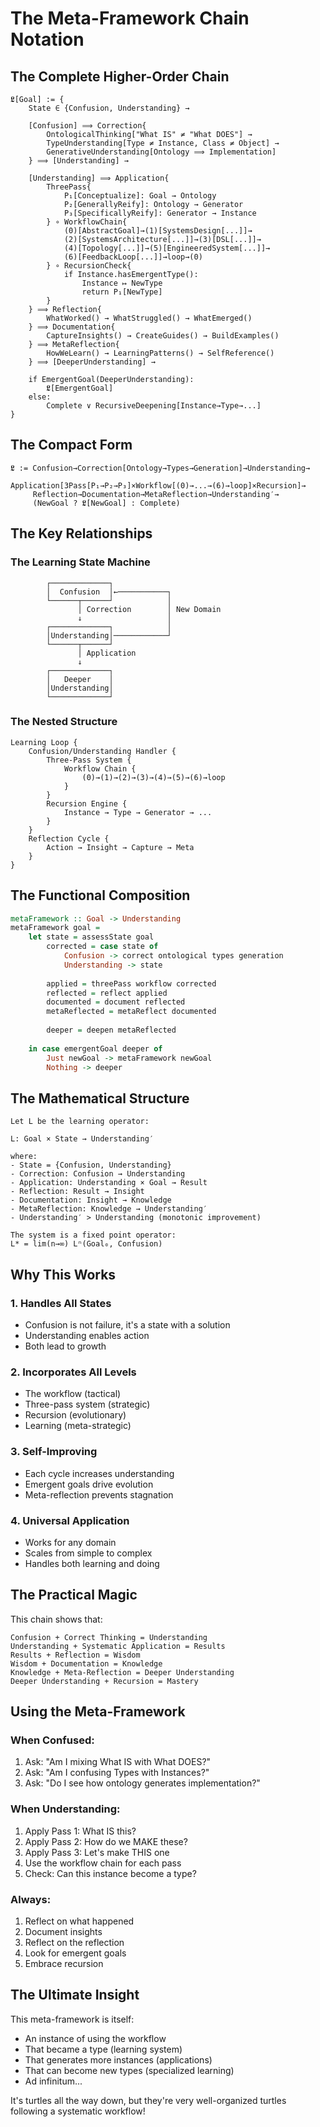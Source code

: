 # The Meta-Framework Chain Notation

## The Complete Higher-Order Chain

```
𝕷[Goal] := {
    State ∈ {Confusion, Understanding} →
    
    [Confusion] ⟹ Correction{
        OntologicalThinking["What IS" ≠ "What DOES"] →
        TypeUnderstanding[Type ≠ Instance, Class ≠ Object] →
        GenerativeUnderstanding[Ontology ⟹ Implementation]
    } ⟹ [Understanding] →
    
    [Understanding] ⟹ Application{
        ThreePass{
            P₁[Conceptualize]: Goal → Ontology
            P₂[GenerallyReify]: Ontology → Generator
            P₃[SpecificallyReify]: Generator → Instance
        } ∘ WorkflowChain{
            (0)[AbstractGoal]→(1)[SystemsDesign[...]]→
            (2)[SystemsArchitecture[...]]→(3)[DSL[...]]→
            (4)[Topology[...]]→(5)[EngineeredSystem[...]]→
            (6)[FeedbackLoop[...]]→loop→(0)
        } ∘ RecursionCheck{
            if Instance.hasEmergentType():
                Instance ↦ NewType
                return P₁[NewType]
        }
    } ⟹ Reflection{
        WhatWorked() → WhatStruggled() → WhatEmerged()
    } ⟹ Documentation{
        CaptureInsights() → CreateGuides() → BuildExamples()
    } ⟹ MetaReflection{
        HowWeLearn() → LearningPatterns() → SelfReference()
    } ⟹ [DeeperUnderstanding] →
    
    if EmergentGoal(DeeperUnderstanding):
        𝕷[EmergentGoal]
    else:
        Complete ∨ RecursiveDeepening[Instance→Type→...]
}
```

## The Compact Form

```
𝕷 := Confusion→Correction[Ontology→Types→Generation]→Understanding→
     Application[3Pass[P₁→P₂→P₃]×Workflow[(0)→...→(6)→loop]×Recursion]→
     Reflection→Documentation→MetaReflection→Understanding′→
     (NewGoal ? 𝕷[NewGoal] : Complete)
```

## The Key Relationships

### The Learning State Machine
```
        ┌─────────────┐
        │  Confusion  │←───────────┐
        └──────┬──────┘            │
               │ Correction        │ New Domain
               ↓                   │
        ┌─────────────┐            │
        │Understanding│────────────┘
        └──────┬──────┘
               │ Application
               ↓
        ┌─────────────┐
        │   Deeper    │
        │Understanding│
        └─────────────┘
```

### The Nested Structure
```
Learning Loop {
    Confusion/Understanding Handler {
        Three-Pass System {
            Workflow Chain {
                (0)→(1)→(2)→(3)→(4)→(5)→(6)→loop
            }
        }
        Recursion Engine {
            Instance → Type → Generator → ...
        }
    }
    Reflection Cycle {
        Action → Insight → Capture → Meta
    }
}
```

## The Functional Composition

```haskell
metaFramework :: Goal -> Understanding
metaFramework goal = 
    let state = assessState goal
        corrected = case state of
            Confusion -> correct ontological types generation
            Understanding -> state
        
        applied = threePass workflow corrected
        reflected = reflect applied
        documented = document reflected  
        metaReflected = metaReflect documented
        
        deeper = deepen metaReflected
        
    in case emergentGoal deeper of
        Just newGoal -> metaFramework newGoal
        Nothing -> deeper
```

## The Mathematical Structure

```
Let L be the learning operator:

L: Goal × State → Understanding′

where:
- State = {Confusion, Understanding}
- Correction: Confusion → Understanding
- Application: Understanding × Goal → Result
- Reflection: Result → Insight
- Documentation: Insight → Knowledge
- MetaReflection: Knowledge → Understanding′
- Understanding′ > Understanding (monotonic improvement)

The system is a fixed point operator:
L* = lim(n→∞) Lⁿ(Goal₀, Confusion)
```

## Why This Works

### 1. **Handles All States**
- Confusion is not failure, it's a state with a solution
- Understanding enables action
- Both lead to growth

### 2. **Incorporates All Levels**
- The workflow (tactical)
- Three-pass system (strategic)
- Recursion (evolutionary)
- Learning (meta-strategic)

### 3. **Self-Improving**
- Each cycle increases understanding
- Emergent goals drive evolution
- Meta-reflection prevents stagnation

### 4. **Universal Application**
- Works for any domain
- Scales from simple to complex
- Handles both learning and doing

## The Practical Magic

This chain shows that:

```
Confusion + Correct Thinking = Understanding
Understanding + Systematic Application = Results
Results + Reflection = Wisdom
Wisdom + Documentation = Knowledge
Knowledge + Meta-Reflection = Deeper Understanding
Deeper Understanding + Recursion = Mastery
```

## Using the Meta-Framework

### When Confused:
1. Ask: "Am I mixing What IS with What DOES?"
2. Ask: "Am I confusing Types with Instances?"
3. Ask: "Do I see how ontology generates implementation?"

### When Understanding:
1. Apply Pass 1: What IS this?
2. Apply Pass 2: How do we MAKE these?
3. Apply Pass 3: Let's make THIS one
4. Use the workflow chain for each pass
5. Check: Can this instance become a type?

### Always:
1. Reflect on what happened
2. Document insights
3. Reflect on the reflection
4. Look for emergent goals
5. Embrace recursion

## The Ultimate Insight

This meta-framework is itself:
- An instance of using the workflow
- That became a type (learning system)
- That generates more instances (applications)
- That can become new types (specialized learning)
- Ad infinitum...

It's turtles all the way down, but they're very well-organized turtles following a systematic workflow!
